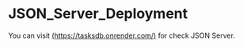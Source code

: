 # JSON_Server_Deployment

You can visit [(https://tasksdb.onrender.com/)](https://tasksdb.onrender.com/) for check JSON Server.
